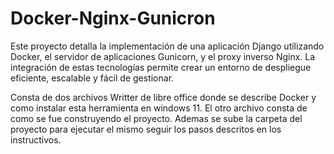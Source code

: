 # Docker-Nginx-Gunicron
Este proyecto detalla la implementación de una aplicación Django utilizando Docker, el servidor de aplicaciones Gunicorn, y el proxy inverso Nginx. La integración de estas tecnologías permite crear un entorno de despliegue eficiente, escalable y fácil de gestionar.

Consta de dos archivos Writter de libre office donde se describe Docker y como instalar esta herramienta en windows 11. El otro archivo consta de como se fue construyendo el proyecto.
Ademas se sube la carpeta del proyecto para ejecutar el mismo seguir los pasos descritos en los instructivos.

